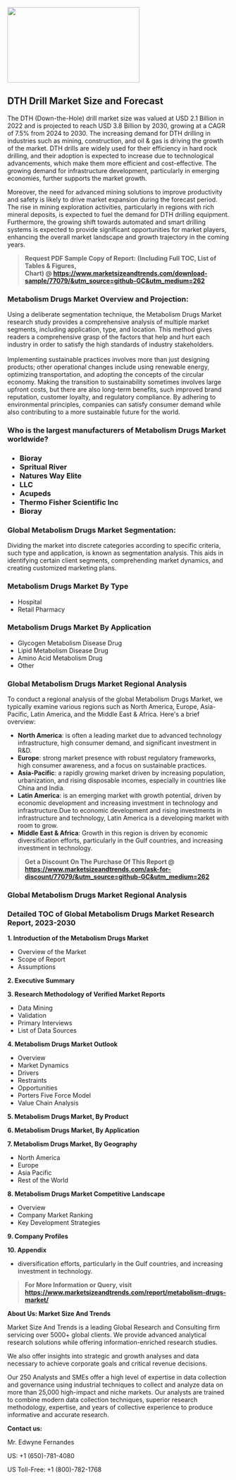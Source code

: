 <p><img class="alignnone size-medium wp-image-20088" src="https://ffe5etoiles.com/wp-content/uploads/2024/12/MST1-300x171.png" alt="" width="300" height="171" /></p><h2>DTH Drill Market Size and Forecast</h2><p>The DTH (Down-the-Hole) drill market size was valued at USD 2.1 Billion in 2022 and is projected to reach USD 3.8 Billion by 2030, growing at a CAGR of 7.5% from 2024 to 2030. The increasing demand for DTH drilling in industries such as mining, construction, and oil & gas is driving the growth of the market. DTH drills are widely used for their efficiency in hard rock drilling, and their adoption is expected to increase due to technological advancements, which make them more efficient and cost-effective. The growing demand for infrastructure development, particularly in emerging economies, further supports the market growth.</p><p>Moreover, the need for advanced mining solutions to improve productivity and safety is likely to drive market expansion during the forecast period. The rise in mining exploration activities, particularly in regions with rich mineral deposits, is expected to fuel the demand for DTH drilling equipment. Furthermore, the growing shift towards automated and smart drilling systems is expected to provide significant opportunities for market players, enhancing the overall market landscape and growth trajectory in the coming years.</p></p><blockquote id="" class=""><strong>Request PDF Sample Copy of Report: (Including Full TOC, List of Tables &amp; Figures, Chart)&nbsp;@&nbsp;<strong><a href="https://www.marketsizeandtrends.com/download-sample/77079/&utm_source=github-GC&utm_medium=262" target="_blank">https://www.marketsizeandtrends.com/download-sample/77079/&utm_source=github-GC&utm_medium=262</a></strong></strong></blockquote><h3 id="" class="">Metabolism Drugs Market&nbsp;Overview and Projection:</h3><p id="" class="">Using a deliberate segmentation technique, the Metabolism Drugs Market research study provides a comprehensive analysis of multiple market segments, including application, type, and location. This method gives readers a comprehensive grasp of the factors that help and hurt each industry in order to satisfy the high standards of industry stakeholders. <br /> <br />Implementing sustainable practices involves more than just designing products; other operational changes include using renewable energy, optimizing transportation, and adopting the concepts of the circular economy. Making the transition to sustainability sometimes involves large upfront costs, but there are also long-term benefits, such improved brand reputation, customer loyalty, and regulatory compliance. By adhering to environmental principles, companies can satisfy consumer demand while also contributing to a more sustainable future for the world.</p><h3 id="" class="">Who is the largest manufacturers of&nbsp;Metabolism Drugs Market worldwide?</h3><h3 class=""><p><ul><li>Bioray </li><li> Spritual River </li><li> Natures Way Elite </li><li> LLC </li><li> Acupeds </li><li> Thermo Fisher Scientific Inc </li><li> Bioray</li></ul></p></h3><h3 id="" class="">Global&nbsp;Metabolism Drugs Market Segmentation:</h3><p id="" class="">Dividing the market into discrete categories according to specific criteria, such type and application, is known as segmentation analysis. This aids in identifying certain client segments, comprehending market dynamics, and creating customized marketing plans.</p><h3 id="" class="">Metabolism Drugs Market&nbsp;By Type</h3><p><p><ul><li>Hospital </li><li> Retail Pharmacy</p></li></ul></p></p><h3 id="" class="">Metabolism Drugs Market&nbsp;By Application</h3><p class=""><p><ul><li>Glycogen Metabolism Disease Drug </li><li> Lipid Metabolism Disease Drug </li><li> Amino Acid Metabolism Drug </li><li> Other</li></ul></p></p><h3 id="" class="">Global Metabolism Drugs Market Regional Analysis</h3><p id="" class="">To conduct a regional analysis of the global Metabolism Drugs Market, we typically examine various regions such as North America, Europe, Asia-Pacific, Latin America, and the Middle East &amp; Africa. Here's a brief overview:</p><ul><li><strong>North America</strong>: is often a leading market due to advanced technology infrastructure, high consumer demand, and significant investment in R&amp;D.</li><li><strong>Europe</strong>: strong market presence with robust regulatory frameworks, high consumer awareness, and a focus on sustainable practices.</li><li><strong>Asia-Pacific</strong>: a rapidly growing market driven by increasing population, urbanization, and rising disposable incomes, especially in countries like China and India.</li><li><strong>Latin America</strong>: is an emerging market with growth potential, driven by economic development and increasing investment in technology and infrastructure.Due to economic development and rising investments in infrastructure and technology, Latin America is a developing market with room to grow.</li><li><strong>Middle East &amp; Africa</strong>: Growth in this region is driven by economic diversification efforts, particularly in the Gulf countries, and increasing investment in technology.</li></ul><blockquote id="" class=""><strong>Get a Discount On The Purchase Of This Report @ <strong><a href="https://www.marketsizeandtrends.com/ask-for-discount/77079/&utm_source=github-GC&utm_medium=262" target="_blank">https://www.marketsizeandtrends.com/ask-for-discount/77079/&utm_source=github-GC&utm_medium=262</a></strong></strong></blockquote><h3 id="" class="">Global Metabolism Drugs Market Regional Analysis</h3><h3 id="" class="">Detailed TOC of Global Metabolism Drugs Market Research Report, 2023-2030</h3><p id="" class=""><strong>1. Introduction of the Metabolism Drugs Market</strong></p><ul><li>Overview of the Market</li><li>Scope of Report</li><li>Assumptions</li></ul><p id="" class=""><strong>2. Executive Summary</strong></p><p id="" class=""><strong>3. Research Methodology of Verified Market Reports</strong></p><ul><li>Data Mining</li><li>Validation</li><li>Primary Interviews</li><li>List of Data Sources</li></ul><p id="" class=""><strong>4. Metabolism Drugs Market Outlook</strong></p><ul><li>Overview</li><li>Market Dynamics</li><li>Drivers</li><li>Restraints</li><li>Opportunities</li><li>Porters Five Force Model</li><li>Value Chain Analysis</li></ul><p id="" class=""><strong>5. Metabolism Drugs Market, By Product</strong></p><p id="" class=""><strong>6. Metabolism Drugs Market, By Application</strong></p><p id="" class=""><strong>7. Metabolism Drugs Market, By Geography</strong></p><ul><li>North America</li><li>Europe</li><li>Asia Pacific</li><li>Rest of the World</li></ul><p id="" class=""><strong>8. Metabolism Drugs Market Competitive Landscape</strong></p><ul><li>Overview</li><li>Company Market Ranking</li><li>Key Development Strategies</li></ul><p id="" class=""><strong>9. Company Profiles</strong></p><p id="" class=""><strong>10. Appendix</strong></p><ul><li>diversification efforts, particularly in the Gulf countries, and increasing investment in technology.</li></ul><blockquote id="" class=""><strong>For More Information or Query, visit <strong><strong><a href="https://www.marketsizeandtrends.com/report/metabolism-drugs-market/" target="_blank">https://www.marketsizeandtrends.com/report/metabolism-drugs-market/</a></strong></strong></strong></blockquote><p id="" class=""><strong>About Us: Market Size And Trends</strong></p><p id="" class="">Market Size And Trends is a leading Global Research and Consulting firm servicing over 5000+ global clients. We provide advanced analytical research solutions while offering information-enriched research studies.</p><p id="" class="">We also offer insights into strategic and growth analyses and data necessary to achieve corporate goals and critical revenue decisions.</p><p id="" class="">Our 250 Analysts and SMEs offer a high level of expertise in data collection and governance using industrial techniques to collect and analyze data on more than 25,000 high-impact and niche markets. Our analysts are trained to combine modern data collection techniques, superior research methodology, expertise, and years of collective experience to produce informative and accurate research.</p><p id="" class=""><strong>Contact us:</strong></p><p id="" class="">Mr. Edwyne Fernandes</p><p id="" class="">US: +1 (650)-781-4080</p><p id="" class="">US Toll-Free: +1 (800)-782-1768</p>
